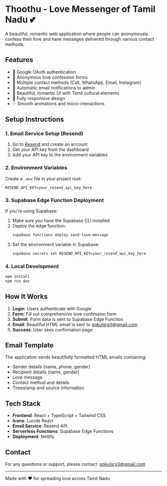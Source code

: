 # Thoothu - Love Messenger of Tamil Nadu 💕

A beautiful, romantic web application where people can anonymously confess their love and have messages delivered through various contact methods.

## Features

- 🔐 Google OAuth authentication
- 💌 Anonymous love confession forms
- 📱 Multiple contact methods (Call, WhatsApp, Email, Instagram)
- 📧 Automatic email notifications to admin
- 🎨 Beautiful, romantic UI with Tamil cultural elements
- 📱 Fully responsive design
- ✨ Smooth animations and micro-interactions

## Setup Instructions

### 1. Email Service Setup (Resend)

1. Go to [Resend](https://resend.com) and create an account
2. Get your API key from the dashboard
3. Add your API key to the environment variables

### 2. Environment Variables

Create a `.env` file in your project root:

```env
RESEND_API_KEY=your_resend_api_key_here
```

### 3. Supabase Edge Function Deployment

If you're using Supabase:

1. Make sure you have the Supabase CLI installed
2. Deploy the edge function:
   ```bash
   supabase functions deploy send-love-message
   ```
3. Set the environment variable in Supabase:
   ```bash
   supabase secrets set RESEND_API_KEY=your_resend_api_key_here
   ```

### 4. Local Development

```bash
npm install
npm run dev
```

## How It Works

1. **Login**: Users authenticate with Google
2. **Form**: Fill out comprehensive love confession form
3. **Submit**: Form data is sent to Supabase Edge Function
4. **Email**: Beautiful HTML email is sent to gokulsrg3@gmail.com
5. **Success**: User sees confirmation page

## Email Template

The application sends beautifully formatted HTML emails containing:
- Sender details (name, phone, gender)
- Recipient details (name, gender)
- Love message
- Contact method and details
- Timestamp and source information

## Tech Stack

- **Frontend**: React + TypeScript + Tailwind CSS
- **Icons**: Lucide React
- **Email Service**: Resend API
- **Serverless Functions**: Supabase Edge Functions
- **Deployment**: Netlify

## Contact

For any questions or support, please contact: gokulsrg3@gmail.com

---

Made with ❤️ for spreading love across Tamil Nadu
